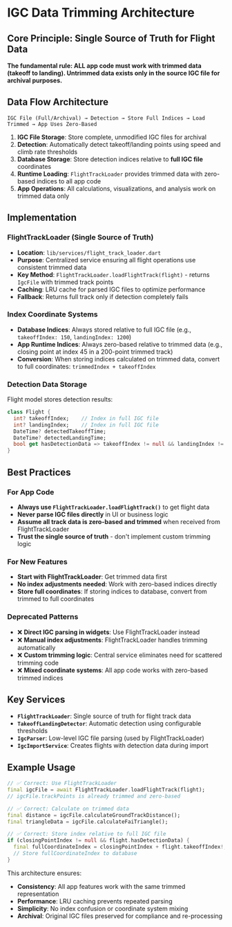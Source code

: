 # IGC Data Trimming Architecture

## Core Principle: Single Source of Truth for Flight Data

**The fundamental rule: ALL app code must work with trimmed data (takeoff to landing). Untrimmed data exists only in the source IGC file for archival purposes.**

## Data Flow Architecture

```
IGC File (Full/Archival) → Detection → Store Full Indices → Load Trimmed → App Uses Zero-Based
```

1. **IGC File Storage**: Store complete, unmodified IGC files for archival
2. **Detection**: Automatically detect takeoff/landing points using speed and climb rate thresholds
3. **Database Storage**: Store detection indices relative to **full IGC file** coordinates
4. **Runtime Loading**: `FlightTrackLoader` provides trimmed data with zero-based indices to all app code
5. **App Operations**: All calculations, visualizations, and analysis work on trimmed data only

## Implementation

### FlightTrackLoader (Single Source of Truth)
- **Location**: `lib/services/flight_track_loader.dart`
- **Purpose**: Centralized service ensuring all flight operations use consistent trimmed data
- **Key Method**: `FlightTrackLoader.loadFlightTrack(flight)` - returns `IgcFile` with trimmed track points
- **Caching**: LRU cache for parsed IGC files to optimize performance
- **Fallback**: Returns full track only if detection completely fails

### Index Coordinate Systems
- **Database Indices**: Always stored relative to full IGC file (e.g., `takeoffIndex: 150`, `landingIndex: 1200`)
- **App Runtime Indices**: Always zero-based relative to trimmed data (e.g., closing point at index 45 in a 200-point trimmed track)
- **Conversion**: When storing indices calculated on trimmed data, convert to full coordinates: `trimmedIndex + takeoffIndex`

### Detection Data Storage
Flight model stores detection results:
```dart
class Flight {
  int? takeoffIndex;    // Index in full IGC file
  int? landingIndex;    // Index in full IGC file  
  DateTime? detectedTakeoffTime;
  DateTime? detectedLandingTime;
  bool get hasDetectionData => takeoffIndex != null && landingIndex != null;
}
```

## Best Practices

### For App Code
- **Always use `FlightTrackLoader.loadFlightTrack()`** to get flight data
- **Never parse IGC files directly** in UI or business logic
- **Assume all track data is zero-based and trimmed** when received from FlightTrackLoader
- **Trust the single source of truth** - don't implement custom trimming logic

### For New Features
- **Start with FlightTrackLoader**: Get trimmed data first
- **No index adjustments needed**: Work with zero-based indices directly
- **Store full coordinates**: If storing indices to database, convert from trimmed to full coordinates

### Deprecated Patterns
- ❌ **Direct IGC parsing in widgets**: Use FlightTrackLoader instead
- ❌ **Manual index adjustments**: FlightTrackLoader handles trimming automatically  
- ❌ **Custom trimming logic**: Central service eliminates need for scattered trimming code
- ❌ **Mixed coordinate systems**: All app code works with zero-based trimmed indices

## Key Services

- **`FlightTrackLoader`**: Single source of truth for flight track data
- **`TakeoffLandingDetector`**: Automatic detection using configurable thresholds
- **`IgcParser`**: Low-level IGC file parsing (used by FlightTrackLoader)
- **`IgcImportService`**: Creates flights with detection data during import

## Example Usage

```dart
// ✅ Correct: Use FlightTrackLoader
final igcFile = await FlightTrackLoader.loadFlightTrack(flight);
// igcFile.trackPoints is already trimmed and zero-based

// ✅ Correct: Calculate on trimmed data
final distance = igcFile.calculateGroundTrackDistance(); 
final triangleData = igcFile.calculateFaiTriangle();

// ✅ Correct: Store index relative to full IGC file
if (closingPointIndex != null && flight.hasDetectionData) {
  final fullCoordinateIndex = closingPointIndex + flight.takeoffIndex!;
  // Store fullCoordinateIndex to database
}
```

This architecture ensures:
- **Consistency**: All app features work with the same trimmed representation
- **Performance**: LRU caching prevents repeated parsing
- **Simplicity**: No index confusion or coordinate system mixing
- **Archival**: Original IGC files preserved for compliance and re-processing